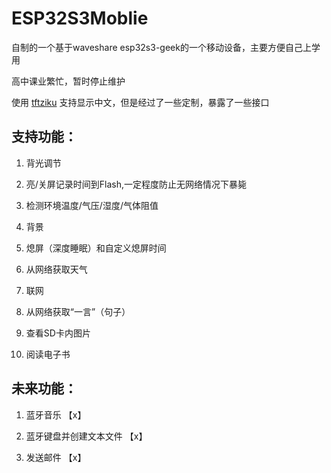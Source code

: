 # ESP32S3Moblie

自制的一个基于waveshare esp32s3-geek的一个移动设备，主要方便自己上学用

高中课业繁忙，暂时停止维护

使用 [tftziku](https://github.com/StarCompute/tftziku) 支持显示中文，但是经过了一些定制，暴露了一些接口

## 支持功能：

1. 背光调节

2. 亮/关屏记录时间到Flash,一定程度防止无网络情况下暴毙

3. 检测环境温度/气压/湿度/气体阻值

4. 背景

5. 熄屏（深度睡眠）和自定义熄屏时间 

6. 从网络获取天气

7. 联网

8. 从网络获取“一言”（句子）

9. 查看SD卡内图片

10. 阅读电子书

## 未来功能：

1. 蓝牙音乐 【x】

2. 蓝牙键盘并创建文本文件 【x】

3. 发送邮件 【x】